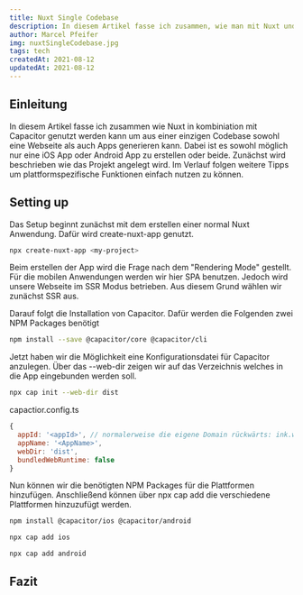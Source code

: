 ```yaml
---
title: Nuxt Single Codebase
description: In diesem Artikel fasse ich zusammen, wie man mit Nuxt und Capacitor aus einer Codebase eine Webseite, Android und iOS App baut.
author: Marcel Pfeifer
img: nuxtSingleCodebase.jpg
tags: tech
createdAt: 2021-08-12
updatedAt: 2021-08-12
---
```


## Einleitung

In diesem Artikel fasse ich zusammen wie Nuxt in kombiniation mit Capacitor genutzt werden kann um aus einer einzigen Codebase sowohl eine Webseite als auch Apps generieren kann. Dabei ist es sowohl möglich nur eine iOS App oder Android App zu erstellen oder beide. Zunächst wird beschrieben wie das Projekt angelegt wird. Im Verlauf folgen weitere Tipps um plattformspezifische Funktionen einfach nutzen zu können.

## Setting up

Das Setup beginnt zunächst mit dem erstellen einer normal Nuxt Anwendung. Dafür wird create-nuxt-app genutzt.

```bash
npx create-nuxt-app <my-project>
```

Beim erstellen der App wird die Frage nach dem "Rendering Mode" gestellt. Für die mobilen Anwendungen werden wir hier SPA benutzen. Jedoch wird unsere Webseite im SSR Modus betrieben. Aus diesem Grund wählen wir zunächst SSR aus.

Darauf folgt die Installation von Capacitor. Dafür werden die Folgenden zwei NPM Packages benötigt

```bash
npm install --save @capacitor/core @capacitor/cli
```

Jetzt haben wir die Möglichkeit eine Konfigurationsdatei für Capacitor anzulegen. Über das --web-dir zeigen wir auf das Verzeichnis welches in die App eingebunden werden soll.

```bash
npx cap init --web-dir dist
```

capactior.config.ts

```js
{
  appId: '<appId>', // normalerweise die eigene Domain rückwärts: ink.wolves.<AppName>
  appName: '<AppName>',
  webDir: 'dist',
  bundledWebRuntime: false
}
```

Nun können wir die benötigten NPM Packages für die Plattformen hinzufügen. Anschließend können über npx cap add die verschiedene Plattformen hinzuzufügt werden.

```bash
npm install @capacitor/ios @capacitor/android
```

```bash
npx cap add ios
```

```bash
npx cap add android
```

## Fazit
